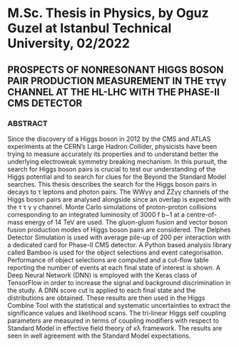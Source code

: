 # M.Sc. Thesis in Physics, by Oguz Guzel at Istanbul Technical University, 02/2022

## PROSPECTS OF NONRESONANT HIGGS BOSON PAIR PRODUCTION MEASUREMENT IN THE ττγγ CHANNEL AT THE HL-LHC WITH THE PHASE-II CMS DETECTOR

### ABSTRACT

Since the discovery of a Higgs boson in 2012 by the CMS and ATLAS experiments at the CERN’s Large Hadron Collider, physicists have been trying to measure accurately its properties and to understand better the underlying electroweak symmetry breaking mechanism. In this pursuit, the search for Higgs boson pairs is crucial to test our understanding of the Higgs potential and to search for clues for the Beyond the Standard Model searches. This thesis describes the search for the Higgs boson pairs in decays to τ leptons and photon pairs. The WWγγ and ZZγγ channels of the Higgs boson pairs are analysed alongside since an overlap is expected with the τ τ γ γ channel. Monte Carlo simulations of proton-proton collisions corresponding to an integrated luminosity of 3000 f b−1 at a centre-of-mass energy of 14 TeV are used. The gluon-gluon fusion and vector boson fusion production modes of Higgs boson pairs are considered. The Delphes Detector Simulation is used with average pile-up of 200 per interaction with a dedicated card for Phase-II CMS detector. A Python based analysis library called Bamboo is used for the object selections and event categorisation. Performance of object selections are computed and a cut-flow table reporting the number of events at each final state of interest is shown. A Deep Neural Network (DNN) is employed with the Keras class of TensorFlow in order to increase the signal and background discrimination in the study. A DNN score cut is applied to each final state and the distributions are obtained. These results are then used in the Higgs Combine Tool with the statistical and systematic uncertainties to extract the significance values and likelihood scans. The tri-linear Higgs self coupling parameters are measured in terms of coupling modifiers with respect to Standard Model in effective field theory of κλ framework. The results are seen in well agreement with the Standard Model expectations.
